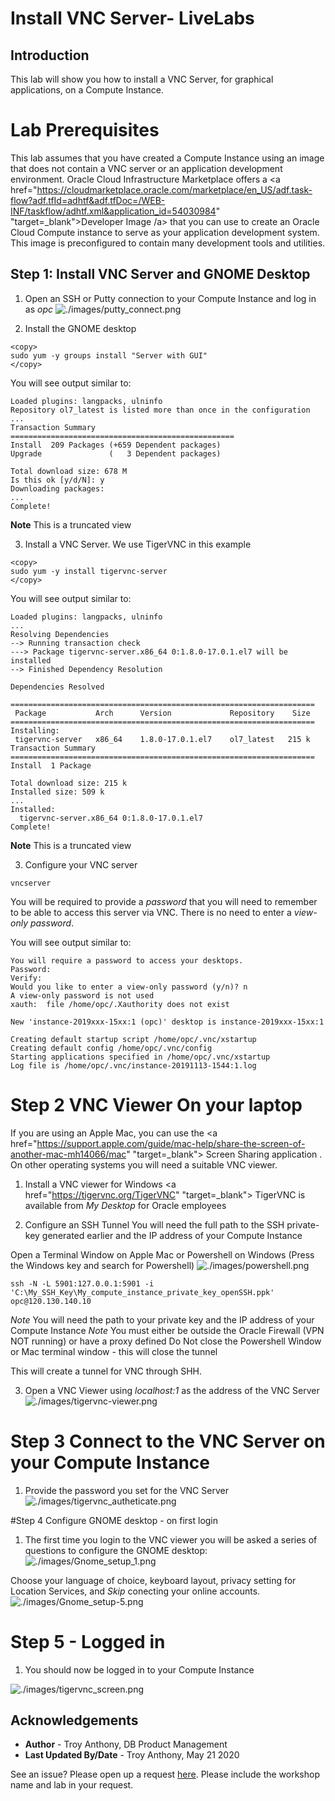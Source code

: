 # Install VNC Server- LiveLabs #

## Introduction
This lab will show you how to install a VNC Server, for graphical applications, on a Compute Instance.

# Lab Prerequisites
This lab assumes that you have created a Compute Instance using an image that does not contain a VNC server or an application development environment.
Oracle Cloud Infrastructure Marketplace offers a <a href="https://cloudmarketplace.oracle.com/marketplace/en_US/adf.task-flow?adf.tfId=adhtf&adf.tfDoc=/WEB-INF/taskflow/adhtf.xml&application_id=54030984" "target=\_blank">Developer Image /a> that you can use to create an Oracle Cloud Compute instance to serve as your application development system. This image is preconfigured to contain many development tools and utilities.

## Step 1: Install VNC Server and GNOME Desktop

1. Open an SSH or Putty connection to your Compute Instance and log in as *opc*
![./images/putty_connect.png]()

2. Install the GNOME desktop
````
<copy>
sudo yum -y groups install "Server with GUI"
</copy>
````
You will see output similar to:
````
Loaded plugins: langpacks, ulninfo
Repository ol7_latest is listed more than once in the configuration
...
Transaction Summary
==================================================
Install  209 Packages (+659 Dependent packages)
Upgrade               (   3 Dependent packages)

Total download size: 678 M
Is this ok [y/d/N]: y
Downloading packages:
...
Complete!
````
**Note** This is a truncated view

3. Install a VNC Server. We use TigerVNC in this example

````
<copy>
sudo yum -y install tigervnc-server
</copy>
````
You will see output similar to:
````
Loaded plugins: langpacks, ulninfo
...
Resolving Dependencies
--> Running transaction check
---> Package tigervnc-server.x86_64 0:1.8.0-17.0.1.el7 will be installed
--> Finished Dependency Resolution

Dependencies Resolved

====================================================================
 Package           Arch      Version             Repository    Size
====================================================================
Installing:
 tigervnc-server   x86_64    1.8.0-17.0.1.el7    ol7_latest   215 k
Transaction Summary
====================================================================
Install  1 Package

Total download size: 215 k
Installed size: 509 k
...
Installed:
  tigervnc-server.x86_64 0:1.8.0-17.0.1.el7
Complete!
````
**Note** This is a truncated view

3. Configure your VNC server

````
vncserver
````
You will be required to provide a *password* that you will need to remember to be able to access this server via VNC. There is no need to enter a *view-only password*.

You will see output similar to:
````
You will require a password to access your desktops.
Password:
Verify:
Would you like to enter a view-only password (y/n)? n
A view-only password is not used
xauth:  file /home/opc/.Xauthority does not exist

New 'instance-2019xxx-15xx:1 (opc)' desktop is instance-2019xxx-15xx:1

Creating default startup script /home/opc/.vnc/xstartup
Creating default config /home/opc/.vnc/config
Starting applications specified in /home/opc/.vnc/xstartup
Log file is /home/opc/.vnc/instance-20191113-1544:1.log
````

# Step 2 VNC Viewer On your laptop
If you are using an Apple Mac, you can use the <a href="https://support.apple.com/guide/mac-help/share-the-screen-of-another-mac-mh14066/mac" "target=\_blank"> Screen Sharing application </a>. On other operating systems you will need a suitable VNC viewer.

1. Install a VNC viewer for Windows
<a href="https://tigervnc.org/TigerVNC" "target=\_blank"> TigerVNC</a> is available from *My Desktop* for Oracle employees

2. Configure an SSH Tunnel
You will need the full path to the SSH private-key generated earlier and the IP address of your Compute Instance

Open a Terminal Window on Apple Mac or Powershell on Windows (Press the Windows key and search for Powershell)
![./images/powershell.png]()

````
ssh -N -L 5901:127.0.0.1:5901 -i 'C:\My_SSH_Key\My_compute_instance_private_key_openSSH.ppk' opc@120.130.140.10
````
*Note* You will need the path to your private key and the IP address of your Compute Instance
*Note* You must either be outside the Oracle Firewall (VPN NOT running) or have a proxy defined
Do Not close the Powershell Window or Mac terminal window - this will close the tunnel

This will create a tunnel for VNC through SHH.

3. Open a VNC Viewer using *localhost:1* as the address of the VNC Server
![./images/tigervnc-viewer.png]()

# Step 3 Connect to the VNC Server on your Compute Instance
1. Provide the password you set for the VNC Server
![./images/tigervnc_autheticate.png]()

#Step 4 Configure GNOME desktop - on first login

1. The first time you login to the VNC viewer you will be asked a series of questions to configure the GNOME desktop:
![./images/Gnome_setup_1.png]()

Choose your language of choice, keyboard layout, privacy setting for Location Services, and *Skip* conecting your online accounts.
![./images/Gnome_setup-5.png]()

# Step 5 - Logged in

1. You should now be logged in to your Compute Instance

![./images/tigervnc_screen.png]()


## Acknowledgements

- **Author** - Troy Anthony, DB Product Management
- **Last Updated By/Date** - Troy Anthony, May 21 2020

See an issue?  Please open up a request [here](https://github.com/oracle/learning-library/issues).   Please include the workshop name and lab in your request.
